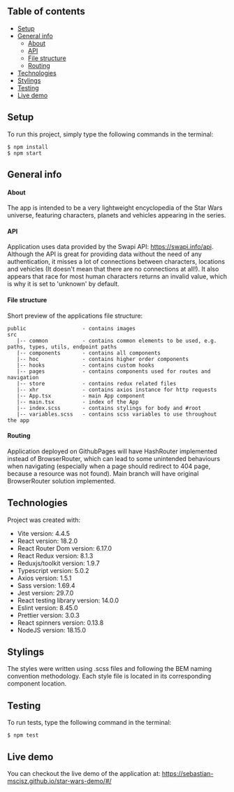 ## Table of contents

- [Setup](#setup)
- [General info](#general-info)
    - [About](#about)
    - [API](#api)
    - [File structure](#file-structure)
    - [Routing](#routing)
- [Technologies](#technologies)
- [Stylings](#stylings)
- [Testing](#testing)
- [Live demo](#live-demo)

## Setup

To run this project, simply type the following commands in the terminal:

```
$ npm install
$ npm start
```

## General info

  #### About

  The app is intended to be a very lightweight encyclopedia of the Star Wars universe, featuring characters, planets and vehicles appearing in the series.

  #### API

  Application uses data provided by the Swapi API: https://swapi.info/api. 
  Although the API is great for providing data without the need of any authentication, it misses a lot of connections between characters, locations and vehicles (It doesn't mean that there are no connections at all!).
  It also appears that race for most human characters returns an invalid value, which is why it is set to 'unknown' by default.

  #### File structure

  Short preview of the applications file structure:

    public                  - contains images
    src
       |-- common           - contains common elements to be used, e.g. paths, types, utils, endpoint paths
       |-- components       - contains all components
       |-- hoc              - contains higher order components
       |-- hooks            - contains custom hooks
       |-- pages            - contains components used for routes and navigation
       |-- store            - contains redux related files
       |-- xhr              - contains axios instance for http requests
       |-- App.tsx          - main App component
       |-- main.tsx         - index of the App
       |-- index.scss       - contains stylings for body and #root
       |-- variables.scss   - contains scss variables to use throughout the app

  #### Routing

  Application deployed on GithubPages will have HashRouter implemented instead of BrowserRouter, which can lead to some unintended behaviours when navigating (especially when a page should redirect to 404 page, because a resource was not found). 
  Main branch will have original BrowserRouter solution implemented.

## Technologies

Project was created with:

- Vite                  version: 4.4.5
- React                 version: 18.2.0
- React Router Dom      version: 6.17.0
- React Redux           version: 8.1.3
- Reduxjs/toolkit       version: 1.9.7
- Typescript            version: 5.0.2
- Axios                 version: 1.5.1
- Sass                  version: 1.69.4
- Jest                  version: 29.7.0
- React testing library version: 14.0.0
- Eslint                version: 8.45.0
- Prettier              version: 3.0.3
- React spinners        version: 0.13.8
- NodeJS                version: 18.15.0

## Stylings

The styles were written using .scss files and following the BEM naming convention methodology. Each style file is located in its corresponding component location.

## Testing

To run tests, type the following command in the terminal: 

```
$ npm test
```

## Live demo

You can checkout the live demo of the application at: https://sebastian-mscisz.github.io/star-wars-demo/#/